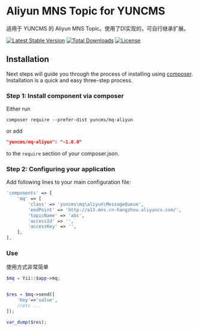 # Aliyun MNS Topic for YUNCMS

适用于 YUNCMS 的 Aliyun MNS Topic。使用了DI实现的，可自行继承扩展。

[![Latest Stable Version](https://poser.pugx.org/yuncms/mq-aliyun/v/stable.png)](https://packagist.org/packages/yuncms/mq-aliyun)
[![Total Downloads](https://poser.pugx.org/yuncms/mq-aliyun/downloads.png)](https://packagist.org/packages/yuncms/mq-aliyun)
[![License](https://poser.pugx.org/yuncms/mq-aliyun/license.svg)](https://packagist.org/packages/yuncms/mq-aliyun)

Installation
------------

Next steps will guide you through the process of installing  using [composer](http://getcomposer.org/download/). Installation is a quick and easy three-step process.

### Step 1: Install component via composer

Either run

```
composer require --prefer-dist yuncms/mq-aliyun
```

or add

```json
"yuncms/mq-aliyun": "~1.0.0"
```

to the `require` section of your composer.json.

### Step 2: Configuring your application

Add following lines to your main configuration file:

```php
'components' => [
    'mq' => [
        'class' => 'yuncms\mq\aliyun\MessageQueue',
        'endPoint' => 'http://a13.mns.cn-hangzhou.aliyuncs.com/',
        'topicName' => 'abc',
        'accessId' => '',
        'accessKey' => '',
    ],
],
```

### Use 

使用方式非常简单

```php
$mq = Yii::$app->mq;


$res = $mq->send([
    'Key'=>'value',
    //etc ...
]);

var_dump($res);